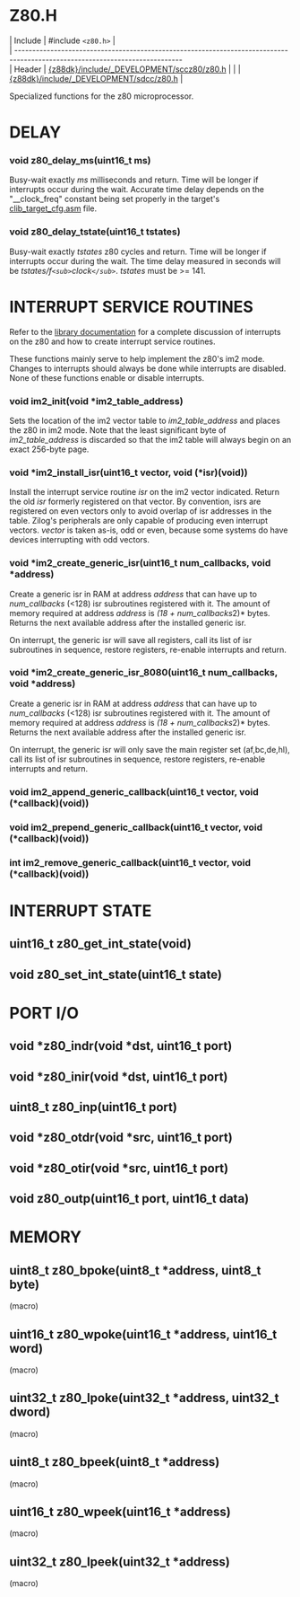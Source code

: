 # Z80.H

 | Include    | #include `<z80.h>`                                                                                              |                                               
 | ----------------------------------------------------------------------------------------------------------------------------                                               
 | Header     | [{z88dk}/include/_DEVELOPMENT/sccz80/z80.h](https://raw.githubusercontent.com/z88dk/z88dk/master/include/_DEVELOPMENT/sccz80/z80.h?content-type=text%2Fplain) |
 | | [{z88dk}/include/_DEVELOPMENT/sdcc/z80.h](https://raw.githubusercontent.com/z88dk/z88dk/master/include/_DEVELOPMENT/sdcc/z80.h?content-type=text%2Fplain) |               

Specialized functions for the z80 microprocessor.


# DELAY

### void z80_delay_ms(uint16_t ms)

Busy-wait exactly *ms* milliseconds and return.  Time will be longer if interrupts occur during the wait.  Accurate time delay depends on the "__clock_freq" constant being set properly in the target's [ clib_target_cfg.asm](temp/front#library_configuration ) file. 

### void z80_delay_tstate(uint16_t tstates)

Busy-wait exactly *tstates* z80 cycles and return.  Time will be longer if interrupts occur during the wait.  The time delay measured in seconds will be *tstates/f`<sub>`clock`</sub>`*.  *tstates* must be >= 141.


# INTERRUPT SERVICE ROUTINES

Refer to the [ library documentation](temp/front#interrupts ) for a complete discussion of interrupts on the z80 and how to create interrupt service routines.

These functions mainly serve to help implement the z80's im2 mode.  Changes to interrupts should always be done while interrupts are disabled.  None of these functions enable or disable interrupts.

### void im2_init(void *im2_table_address)

Sets the location of the im2 vector table to *im2_table_address* and places the z80 in im2 mode.  Note that the least significant byte of *im2_table_address* is discarded so that the im2 table will always begin on an exact 256-byte page.

### void *im2_install_isr(uint16_t vector, void (*isr)(void))

Install the interrupt service routine *isr* on the im2 vector indicated.  Return the old *isr* formerly registered on that vector.  By convention, isrs are registered on even vectors only to avoid overlap of isr addresses in the table.  Zilog's peripherals are only capable of producing even interrupt vectors.  *vector* is taken as-is, odd or even, because some systems do have devices interrupting with odd vectors.

### void *im2_create_generic_isr(uint16_t num_callbacks, void *address)

Create a generic isr in RAM at address *address* that can have up to *num_callbacks* (<128) isr subroutines registered with it.  The amount of memory required at address *address* is *(18 + num_callbacks*2)* bytes.  Returns the next available address after the installed generic isr.

On interrupt, the generic isr will save all registers, call its list of isr subroutines in sequence, restore registers, re-enable interrupts and return.

### void *im2_create_generic_isr_8080(uint16_t num_callbacks, void *address)

Create a generic isr in RAM at address *address* that can have up to *num_callbacks* (<128) isr subroutines registered with it.  The amount of memory required at address *address* is *(18 + num_callbacks*2)* bytes.  Returns the next available address after the installed generic isr.

On interrupt, the generic isr will only save the main register set (af,bc,de,hl), call its list of isr subroutines in sequence, restore registers, re-enable interrupts and return.

### void im2_append_generic_callback(uint16_t vector, void (*callback)(void))

### void im2_prepend_generic_callback(uint16_t vector, void (*callback)(void))

### int im2_remove_generic_callback(uint16_t vector, void (*callback)(void))


# INTERRUPT STATE

## uint16_t z80_get_int_state(void)

## void z80_set_int_state(uint16_t state)


# PORT I/O

## void *z80_indr(void *dst, uint16_t port)

## void *z80_inir(void *dst, uint16_t port)

## uint8_t z80_inp(uint16_t port)

## void *z80_otdr(void *src, uint16_t port)

## void *z80_otir(void *src, uint16_t port)

## void z80_outp(uint16_t port, uint16_t data)


# MEMORY

## uint8_t z80_bpoke(uint8_t *address, uint8_t byte)

(macro)

## uint16_t z80_wpoke(uint16_t *address, uint16_t word)

(macro)

## uint32_t z80_lpoke(uint32_t *address, uint32_t dword)

(macro)

## uint8_t z80_bpeek(uint8_t *address)

(macro)

## uint16_t z80_wpeek(uint16_t *address)

(macro)

## uint32_t z80_lpeek(uint32_t *address)

(macro)

